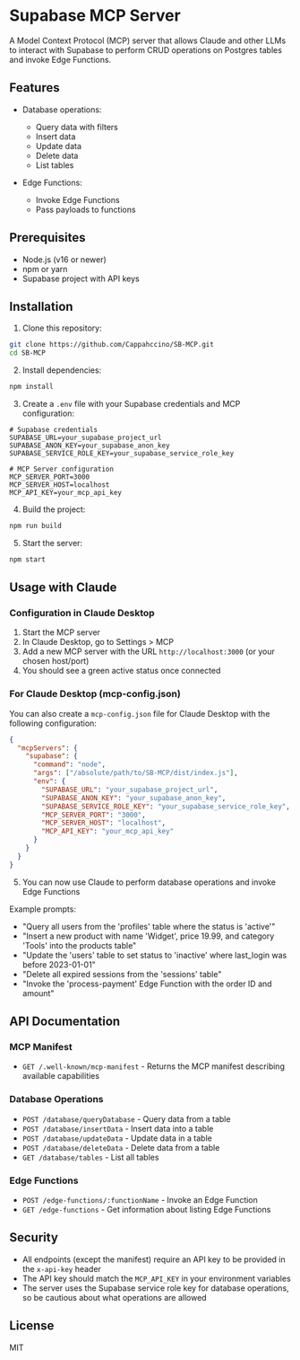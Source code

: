 # Supabase MCP Server

A Model Context Protocol (MCP) server that allows Claude and other LLMs to interact with Supabase to perform CRUD operations on Postgres tables and invoke Edge Functions.

## Features

- Database operations:
  - Query data with filters
  - Insert data
  - Update data
  - Delete data
  - List tables

- Edge Functions:
  - Invoke Edge Functions
  - Pass payloads to functions

## Prerequisites

- Node.js (v16 or newer)
- npm or yarn
- Supabase project with API keys

## Installation

1. Clone this repository:
```bash
git clone https://github.com/Cappahccino/SB-MCP.git
cd SB-MCP
```

2. Install dependencies:
```bash
npm install
```

3. Create a `.env` file with your Supabase credentials and MCP configuration:
```
# Supabase credentials
SUPABASE_URL=your_supabase_project_url
SUPABASE_ANON_KEY=your_supabase_anon_key
SUPABASE_SERVICE_ROLE_KEY=your_supabase_service_role_key

# MCP Server configuration
MCP_SERVER_PORT=3000
MCP_SERVER_HOST=localhost
MCP_API_KEY=your_mcp_api_key
```

4. Build the project:
```bash
npm run build
```

5. Start the server:
```bash
npm start
```

## Usage with Claude

### Configuration in Claude Desktop

1. Start the MCP server
2. In Claude Desktop, go to Settings > MCP
3. Add a new MCP server with the URL `http://localhost:3000` (or your chosen host/port)
4. You should see a green active status once connected

### For Claude Desktop (mcp-config.json)

You can also create a `mcp-config.json` file for Claude Desktop with the following configuration:

```json
{
  "mcpServers": {
    "supabase": {
      "command": "node",
      "args": ["/absolute/path/to/SB-MCP/dist/index.js"],
      "env": {
        "SUPABASE_URL": "your_supabase_project_url",
        "SUPABASE_ANON_KEY": "your_supabase_anon_key",
        "SUPABASE_SERVICE_ROLE_KEY": "your_supabase_service_role_key",
        "MCP_SERVER_PORT": "3000",
        "MCP_SERVER_HOST": "localhost",
        "MCP_API_KEY": "your_mcp_api_key"
      }
    }
  }
}
```

5. You can now use Claude to perform database operations and invoke Edge Functions

Example prompts:

- "Query all users from the 'profiles' table where the status is 'active'"
- "Insert a new product with name 'Widget', price 19.99, and category 'Tools' into the products table"
- "Update the 'users' table to set status to 'inactive' where last_login was before 2023-01-01"
- "Delete all expired sessions from the 'sessions' table"
- "Invoke the 'process-payment' Edge Function with the order ID and amount"

## API Documentation

### MCP Manifest

- `GET /.well-known/mcp-manifest` - Returns the MCP manifest describing available capabilities

### Database Operations

- `POST /database/queryDatabase` - Query data from a table
- `POST /database/insertData` - Insert data into a table
- `POST /database/updateData` - Update data in a table
- `POST /database/deleteData` - Delete data from a table
- `GET /database/tables` - List all tables

### Edge Functions

- `POST /edge-functions/:functionName` - Invoke an Edge Function
- `GET /edge-functions` - Get information about listing Edge Functions

## Security

- All endpoints (except the manifest) require an API key to be provided in the `x-api-key` header
- The API key should match the `MCP_API_KEY` in your environment variables
- The server uses the Supabase service role key for database operations, so be cautious about what operations are allowed

## License

MIT